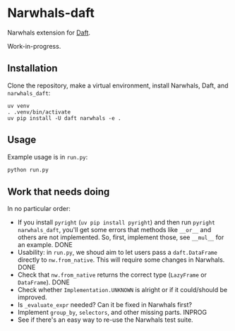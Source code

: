# Narwhals-daft

Narwhals extension for [Daft](https://github.com/Eventual-Inc/Daft).

Work-in-progress.

## Installation

Clone the repository, make a virtual environment, install Narwhals, Daft, and `narwhals_daft`:

```console
uv venv
. .venv/bin/activate
uv pip install -U daft narwhals -e .
```

## Usage

Example usage is in `run.py`:

```python
python run.py
```

## Work that needs doing

In no particular order:

- If you install `pyright` (`uv pip install pyright`) and then run `pyright narwhals_daft`, you'll
  get some errors that methods like `__or__` and others are not implemented. So, first, implement
  those, see `__mul__` for an example. DONE
- Usability: in `run.py`, we shoud aim to let users pass a `daft.DataFrame` directly to `nw.from_native`.
  This will require some changes in Narwhals. DONE
- Check that `nw.from_native` returns the correct type (`LazyFrame` or `DataFrame`). DONE
- Check whether `Implementation.UNKNOWN` is alright or if it could/should be improved.
- Is `_evaluate_expr` needed? Can it be fixed in Narwhals first?
- Implement `group_by`, `selectors`, and other missing parts. INPROG
- See if there's an easy way to re-use the Narwhals test suite.
